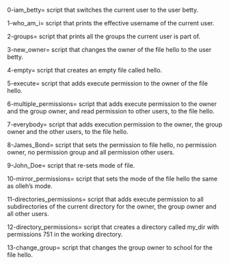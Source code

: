 0-iam_betty= script that switches the current user to the user betty.

1-who_am_i= script that prints the effective username of the current user.

2-groups= script that prints all the groups the current user is part of.

3-new_owner= script that changes the owner of the file hello to the user betty.

4-empty= script that creates an empty file called hello.

5-execute= script that adds execute permission to the owner of the file hello.

6-multiple_permissions= script that adds execute permission to the owner and the group owner, and read permission to other users, to the file hello.

7-everybody= script that adds execution permission to the owner, the group owner and the other users, to the file hello.

8-James_Bond= script that sets the permission to file hello, no permission owner, no permission group and all permission other users.

9-John_Doe= script that re-sets mode of file.

10-mirror_permissions= script that sets the mode of the file hello the same as olleh’s mode.

11-directories_permissions= script that adds execute permission to all subdirectories of the current directory for the owner, the group owner and all other users.

12-directory_permissions=  script that creates a directory called my_dir with permissions 751 in the working directory.

13-change_group= script that changes the group owner to school for the file hello.
